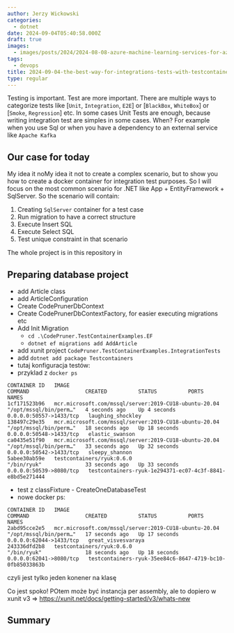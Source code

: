```yaml
---
author: Jerzy Wickowski
categories:
  - dotnet
date: 2024-09-04T05:40:58.000Z
draft: true
images:
  - images/posts/2024/2024-08-08-azure-machine-learning-services-for-az-900.jpg
tags:
  - devops
title: 2024-09-04-the-best-way-for-integrations-tests-with-testcontainers
type: regular
---
```

Testing is important. Test are more important. There are multiple ways to categorize tests like [`Unit`, `Integration`, `E2E`] or [`BlackBox`, `WhiteBox`] or [`Smoke`, `Regression`] etc. In some cases Unit Tests are enough, because   writing integration test are simples in some cases. When? For example when you use Sql or when you have a dependency to an external service like `Apache Kafka` 

## Our case for today
My idea it noMy idea it not to create a complex scenario, but to show you how to create a docker container for integration test purposes. So I will focus on the most common scenario for .NET like App + EntityFramework + SqlServer. So the scenario will contain:
1. Creating `SqlServer` container for a test case
2. Run migration to have a correct structure
3. Execute Insert SQL
4. Execute Select SQL
5. Test unique constraint in that scenario

The whole project is in this repository in [](\src\codepruner.com\static\examples\CodePruner.TestContainerExamples)

## Preparing database project
- add Article class
- add ArticleConfiguration
- Create CodePrunerDbContext
- Create CodePrunerDbContextFactory, for easier executing migrations etc
- Add Init Migration
  - `cd .\CodePruner.TestContainerExamples.EF`
  - `dotnet ef migrations add AddArticle`
- add xunit project `CodePruner.TestContainerExamples.IntegrationTests`
- add `dotnet add package Testcontainers`
- tutaj konfiguracja testów:
- przyklad z `docker ps`
```
CONTAINER ID   IMAGE                                                   COMMAND                  CREATED          STATUS          PORTS                     NAMES
1cf171523b96   mcr.microsoft.com/mssql/server:2019-CU18-ubuntu-20.04   "/opt/mssql/bin/perm…"   4 seconds ago    Up 4 seconds    0.0.0.0:50557->1433/tcp   laughing_shockley
138497c29e35   mcr.microsoft.com/mssql/server:2019-CU18-ubuntu-20.04   "/opt/mssql/bin/perm…"   18 seconds ago   Up 18 seconds   0.0.0.0:50548->1433/tcp   elastic_swanson
ca0435e51f90   mcr.microsoft.com/mssql/server:2019-CU18-ubuntu-20.04   "/opt/mssql/bin/perm…"   33 seconds ago   Up 32 seconds   0.0.0.0:50542->1433/tcp   sleepy_shannon
5abee30ab59e   testcontainers/ryuk:0.6.0                               "/bin/ryuk"              33 seconds ago   Up 33 seconds   0.0.0.0:50539->8080/tcp   testcontainers-ryuk-1e294371-ec07-4c3f-8841-e8bd5e271444
```

- test z classFixture - CreateOneDatabaseTest
- nowe docker ps:
```
CONTAINER ID   IMAGE                                                   COMMAND                  CREATED          STATUS          PORTS                     NAMES
2abd95cce2e5   mcr.microsoft.com/mssql/server:2019-CU18-ubuntu-20.04   "/opt/mssql/bin/perm…"   17 seconds ago   Up 17 seconds   0.0.0.0:62044->1433/tcp   great_visvesvaraya
243336dfd2b8   testcontainers/ryuk:0.6.0                               "/bin/ryuk"              18 seconds ago   Up 18 seconds   0.0.0.0:62041->8080/tcp   testcontainers-ryuk-35ee84c6-8647-4719-bc10-0fb85033863b
```
czyli jest tylko jeden konener na klasę

Co jest spoko! POtem może być instancja per assembly, ale to dopiero w xunit v3 => https://xunit.net/docs/getting-started/v3/whats-new
## Summary 
<!-- I know it was shorter material than usual, but I believe it will be expanded in the future.
If you have any question, let me know in comments section below.
If you want to be informed about new posts, subscribe. -->